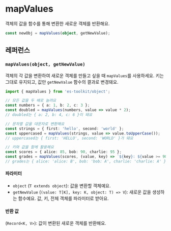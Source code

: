 # mapValues

객체의 값을 함수를 통해 변환한 새로운 객체를 반환해요.

```typescript
const newObj = mapValues(object, getNewValue);
```

## 레퍼런스

### `mapValues(object, getNewValue)`

객체의 각 값을 변환하여 새로운 객체를 만들고 싶을 때 `mapValues`를 사용하세요. 키는 그대로 유지되고, 값만 `getNewValue` 함수의 결과로 변경돼요.

```typescript
import { mapValues } from 'es-toolkit/object';

// 모든 값을 두 배로 늘려요
const numbers = { a: 1, b: 2, c: 3 };
const doubled = mapValues(numbers, value => value * 2);
// doubled는 { a: 2, b: 4, c: 6 }이 돼요

// 문자열 값을 대문자로 변환해요
const strings = { first: 'hello', second: 'world' };
const uppercased = mapValues(strings, value => value.toUpperCase());
// uppercased는 { first: 'HELLO', second: 'WORLD' }가 돼요

// 키와 값을 함께 활용해요
const scores = { alice: 85, bob: 90, charlie: 95 };
const grades = mapValues(scores, (value, key) => `${key}: ${value >= 90 ? 'A' : 'B'}`);
// grades는 { alice: 'alice: B', bob: 'bob: A', charlie: 'charlie: A' }가 돼요
```

#### 파라미터

- `object` (`T extends object`): 값을 변환할 객체예요.
- `getNewValue` (`(value: T[K], key: K, object: T) => V`): 새로운 값을 생성하는 함수예요. 값, 키, 전체 객체를 파라미터로 받아요.

#### 반환 값

(`Record<K, V>`): 값이 변환된 새로운 객체를 반환해요.
